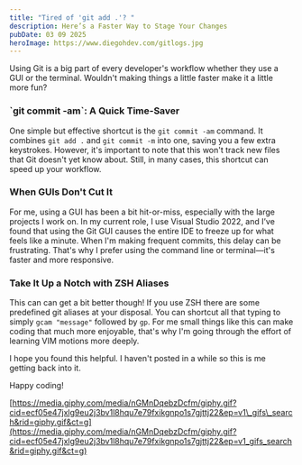 ```yaml
---
title: "Tired of 'git add .'? "
description: Here’s a Faster Way to Stage Your Changes
pubDate: 03 09 2025
heroImage: https://www.diegohdev.com/gitlogs.jpg
---
```

Using Git is a big part of every developer's workflow whether they use a GUI or the terminal. Wouldn't making things a little faster make it a little more fun?

### \`git commit -am\`: A Quick Time-Saver

One simple but effective shortcut is the `git commit -am` command. It combines `git add .` and `git commit -m` into one, saving you a few extra keystrokes. However, it's important to note that this won't track new files that Git doesn't yet know about. Still, in many cases, this shortcut can speed up your workflow.

### When GUIs Don't Cut It

For me, using a GUI has been a bit hit-or-miss, especially with the large projects I work on. In my current role, I use Visual Studio 2022, and I’ve found that using the Git GUI causes the entire IDE to freeze up for what feels like a minute. When I'm making frequent commits, this delay can be frustrating. That's why I prefer using the command line or terminal—it's faster and more responsive.

### Take It Up a Notch with ZSH Aliases

This can can get a bit better though! If you use ZSH there are some predefined git aliases at your disposal. You can shortcut all that typing to simply `gcam "message"` followed by `gp`. For me small things like this can make coding that much more enjoyable, that's why I'm going through the effort of learning VIM motions more deeply.

I hope you found this helpful. I haven't posted in a while so this is me getting back into it.

Happy coding!

[https://media.giphy.com/media/nGMnDqebzDcfm/giphy.gif?cid=ecf05e47jxlg9eu2j3bv1l8hqu7e79fxikgnpo1s7gjttj22&ep=v1\_gifs\_search&rid=giphy.gif&ct=g](https://media.giphy.com/media/nGMnDqebzDcfm/giphy.gif?cid=ecf05e47jxlg9eu2j3bv1l8hqu7e79fxikgnpo1s7gjttj22&ep=v1_gifs_search&rid=giphy.gif&ct=g)